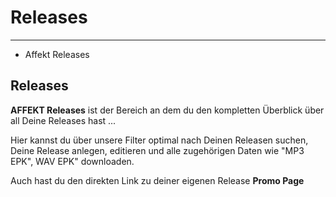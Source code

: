 # Releases

---

- Affekt Releases

## Releases
**AFFEKT Releases** ist der Bereich an dem du den kompletten Überblick über all Deine Releases hast ...

Hier kannst du über unsere Filter optimal nach Deinen Releasen suchen, Deine Release anlegen, editieren und alle zugehörigen Daten wie "MP3 EPK", WAV EPK" downloaden. 

Auch hast du den direkten Link zu deiner eigenen Release **Promo Page** 